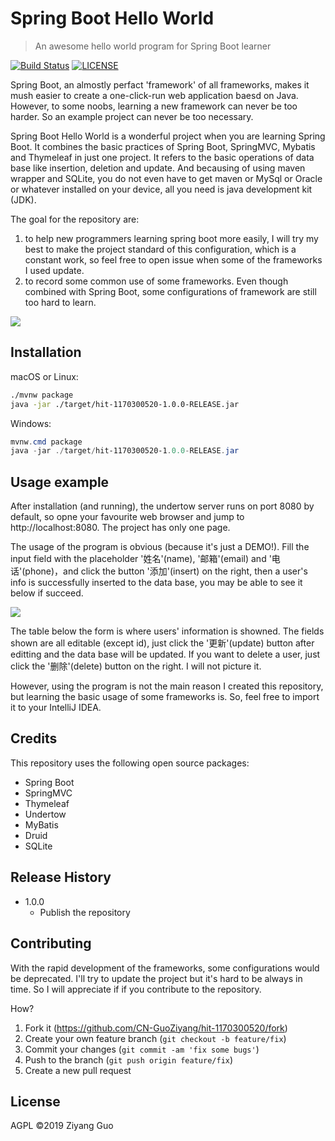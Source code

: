 # Spring Boot Hello World
> An awesome hello world program for Spring Boot learner

[![Build Status](https://travis-ci.com/CN-GuoZiyang/CN-GuoZiyang.github.io.svg?branch=blog-source)](https://travis-ci.com/CN-GuoZiyang/CN-GuoZiyang.github.io)
[![LICENSE](https://img.shields.io/badge/license-Anti%20996-blue.svg?style=flat-square)](https://github.com/996icu/996.ICU/blob/master/LICENSE)

Spring Boot, an almostly perfact 'framework' of all frameworks, makes it mush easier to create a one-click-run web application baesd on Java. However, to some noobs, learning a new framework can never be too harder. So an example project can never be too necessary.

Spring Boot Hello World is a wonderful project when you are learning Spring Boot. It combines the basic practices of Spring Boot, SpringMVC, Mybatis and Thymeleaf in just one project. It refers to the basic operations of data base like insertion, deletion and update. And becausing of using maven wrapper and SQLite, you do not even have to get maven or MySql or Oracle or whatever installed on your device, all you need is java development kit (JDK).

The goal for the repository are:

1. to help new programmers learning spring boot more easily, I will try my best to make the project standard of this configuration, which is a constant work, so feel free to open issue when some of the frameworks I used update.
2. to record some common use of some frameworks. Even though combined with Spring Boot, some configurations of framework are still too hard to learn.

![](http://ww4.sinaimg.cn/large/006tNc79ly1g4kntqyphpj310b0jcadd.jpg)

## Installation

macOS or Linux:

```sh
./mvnw package
java -jar ./target/hit-1170300520-1.0.0-RELEASE.jar
```

Windows:

```powershell
mvnw.cmd package
java -jar ./target/hit-1170300520-1.0.0-RELEASE.jar
```

## Usage example

After installation (and running), the undertow server runs on port 8080 by default, so opne your favourite web browser and jump to http://localhost:8080. The project has only one page.

The usage of the program is obvious (because it's just a DEMO!). Fill the input field with the placeholder '姓名'(name), '邮箱'(email) and '电话'(phone)，and click the button '添加'(insert) on the right, then a user's info is successfully inserted to the data base, you may be able to see it below if succeed.

![](http://ww1.sinaimg.cn/large/006tNc79ly1g4koaw3gdnj30m80godjc.jpg)

The table below the form is where users' information is showned. The fields shown are all editable (except id), just click the '更新'(update) button after editting and the data base will be updated. If you want to delete a user, just click the '删除'(delete) button on the right. I will not picture it.

However, using the program is not the main reason I created this repository, but learning the basic usage of some frameworks is. So, feel free to import it to your IntelliJ IDEA.

## Credits

This repository uses the following open source packages:

- Spring Boot
- SpringMVC
- Thymeleaf
- Undertow
- MyBatis
- Druid
- SQLite

## Release History

- 1.0.0
  - Publish the repository

## Contributing

With the rapid development of the frameworks, some configurations would be deprecated. I'll try to update the project but it's hard to be always in time. So I will appreciate if if you contribute to the repository.

How?

1. Fork it (https://github.com/CN-GuoZiyang/hit-1170300520/fork)
2. Create your own feature branch (`git checkout -b feature/fix`)
3. Commit your changes (`git commit -am 'fix some bugs'`)
4. Push to the branch (`git push origin feature/fix`)
5. Create a new pull request

## License

AGPL ©2019 Ziyang Guo

